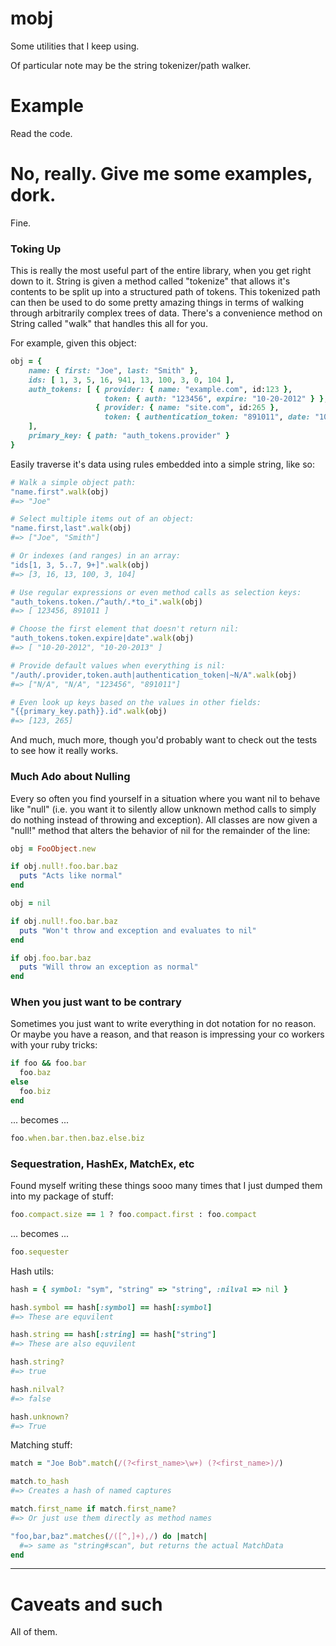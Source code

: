 mobj
===

Some utilities that I keep using.

Of particular note may be the string tokenizer/path walker.

Example
===

Read the code.

No, really.  Give me some examples, dork.
===

Fine.

### Toking Up

This is really the most useful part of the entire library, when you get right down to it.
String is given a method called "tokenize" that allows it's contents to be split up into
a structured path of tokens.  This tokenized path can then be used to do some pretty amazing
things in terms of walking through arbitrarily complex trees of data.  There's a convenience method
on String called "walk" that handles this all for you.

For example, given this object:

```ruby
obj = {
    name: { first: "Joe", last: "Smith" },
    ids: [ 1, 3, 5, 16, 941, 13, 100, 3, 0, 104 ],
    auth_tokens: [ { provider: { name: "example.com", id:123 },
                     token: { auth: "123456", expire: "10-20-2012" } },
                   { provider: { name: "site.com", id:265 },
                     token: { authentication_token: "891011", date: "10-20-2013" } }
    ],
    primary_key: { path: "auth_tokens.provider" }
}
```

Easily traverse it's data using rules embedded into a simple string, like so:

```ruby
# Walk a simple object path:
"name.first".walk(obj)
#=> "Joe"

# Select multiple items out of an object:
"name.first,last".walk(obj)
#=> ["Joe", "Smith"]

# Or indexes (and ranges) in an array:
"ids[1, 3, 5..7, 9+]".walk(obj)
#=> [3, 16, 13, 100, 3, 104]

# Use regular expressions or even method calls as selection keys:
"auth_tokens.token./^auth/.*to_i".walk(obj)
#=> [ 123456, 891011 ]

# Choose the first element that doesn't return nil:
"auth_tokens.token.expire|date".walk(obj)
#=> [ "10-20-2012", "10-20-2013" ]

# Provide default values when everything is nil:
"/auth/.provider,token.auth|authentication_token|~N/A".walk(obj)
#=> ["N/A", "N/A", "123456", "891011"]

# Even look up keys based on the values in other fields:
"{{primary_key.path}}.id".walk(obj)
#=> [123, 265]

```

And much, much more, though you'd probably want to check out the tests to see how it really works.

### Much Ado about Nulling

Every so often you find yourself in a situation where you want nil to behave like "null"
(i.e. you want it to silently allow unknown method calls to simply do nothing instead of throwing
and exception).  All classes are now given a "null!" method that alters the behavior of nil for
the remainder of the line:

```ruby
obj = FooObject.new

if obj.null!.foo.bar.baz
  puts "Acts like normal"
end

obj = nil

if obj.null!.foo.bar.baz
  puts "Won't throw and exception and evaluates to nil"
end

if obj.foo.bar.baz
  puts "Will throw an exception as normal"
end
```

### When you just want to be contrary

Sometimes you just want to write everything in dot notation for no reason.
Or maybe you have a reason, and that reason is impressing your co workers with your
ruby tricks:

```ruby
if foo && foo.bar
  foo.baz
else
  foo.biz
end
```
... becomes ...

```ruby
foo.when.bar.then.baz.else.biz
```

### Sequestration, HashEx, MatchEx, etc

Found myself writing these things sooo many times that I just dumped them into my package of stuff:

```ruby
foo.compact.size == 1 ? foo.compact.first : foo.compact
```
... becomes ...

```ruby
foo.sequester
```

Hash utils:

```ruby
hash = { symbol: "sym", "string" => "string", :nilval => nil }

hash.symbol == hash[:symbol] == hash[:symbol]
#=> These are equvilent

hash.string == hash[:string] == hash["string"]
#=> These are also equvilent

hash.string?
#=> true

hash.nilval?
#=> false

hash.unknown?
#=> True
```

Matching stuff:

```ruby
match = "Joe Bob".match(/(?<first_name>\w+) (?<first_name>)/)

match.to_hash
#=> Creates a hash of named captures

match.first_name if match.first_name?
#=> Or just use them directly as method names

"foo,bar,baz".matches(/([^,]+),/) do |match|
  #=> same as "string#scan", but returns the actual MatchData
end
```

---

Caveats and such
===

All of them.